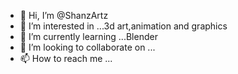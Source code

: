 - 👋 Hi, I’m @ShanzArtz
- 👀 I’m interested in ...3d art,animation and graphics
- 🌱 I’m currently learning ...Blender
- 💞️ I’m looking to collaborate on ...
- 📫 How to reach me ...

<!---
ShanzArtz/ShanzArtz is a ✨ special ✨ repository because its `README.md` (this file) appears on your GitHub profile.
You can click the Preview link to take a look at your changes.
--->
